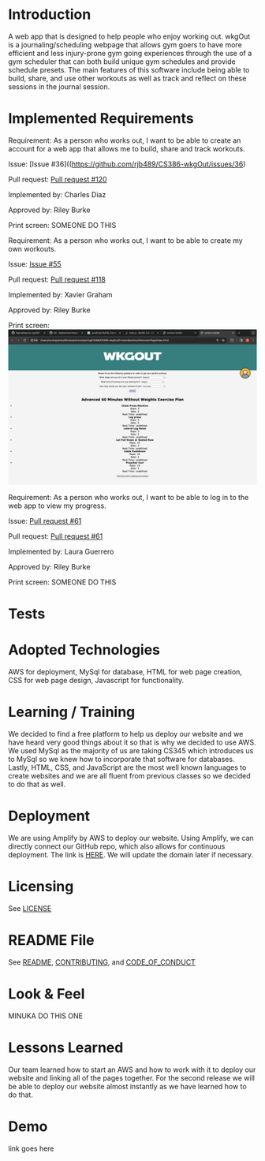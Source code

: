# Introduction
A web app that is designed to help people who enjoy working out. wkgOut is a journaling/scheduling webpage that allows gym goers to have more efficient and less injury-prone gym going experiences through the use of a gym scheduler that can both build unique gym schedules and provide schedule presets. The main features of this software include being able to build, share, and use other workouts as well as track and reflect on these sessions in the journal session.

# Implemented Requirements
Requirement: As a person who works out, I want to be able to create an account for a web app that allows me to build, share and track workouts.

Issue: [Issue #36]((https://github.com/rjb489/CS386-wkgOut/issues/36)

Pull request: [Pull request #120](https://github.com/rjb489/CS386-wkgOut/pull/120)

Implemented by: Charles Diaz

Approved by: Riley Burke

Print screen: SOMEONE DO THIS

Requirement: As a person who works out, I want to be able to create my own workouts.

Issue: [Issue #55](https://github.com/rjb489/CS386-wkgOut/issues/55)

Pull request: [Pull request #118](https://github.com/rjb489/CS386-wkgOut/pull/118)

Implemented by: Xavier Graham

Approved by: Riley Burke

Print screen: ![Alt text](Deliverables/Workoutgenerator_screenshot.png?raw=true "Optional Title")

Requirement: As a person who works out, I want to be able to log in to the web app to view my progress.

Issue: [Pull request #61](https://github.com/rjb489/CS386-wkgOut/pull/61)

Pull request: [Pull request #61](https://github.com/rjb489/CS386-wkgOut/pull/62)

Implemented by: Laura Guerrero

Approved by: Riley Burke

Print screen: SOMEONE DO THIS

# Tests

# Adopted Technologies
AWS for deployment, MySql for database, HTML for web page creation, CSS for web page design, Javascript for functionality.

# Learning / Training
We decided to find a free platform to help us deploy our website and we have heard very good things about it so that is why we decided to use AWS. We used MySql as the majority of us are taking CS345 which introduces us to MySql so we knew how to incorporate that software for databases. Lastly, HTML, CSS, and JavaScript are the most well known languages to create websites and we are all fluent from previous classes so we decided to do that as well.

# Deployment
We are using Amplify by AWS to deploy our website. Using Amplify, we can directly connect our GitHub repo, which also allows for continuous deployment. The link is [HERE](https://main.d3c2e2m3rl6sk8.amplifyapp.com). We will update the domain later if necessary.

# Licensing
See [LICENSE](https://github.com/rjb489/CS386-wkgOut/blob/main/LICENSE)

# README File
See [README](https://github.com/rjb489/CS386-wkgOut/blob/main/README.md), [CONTRIBUTING](https://github.com/rjb489/CS386-wkgOut/blob/main/CONTRIBUTING.md), and [CODE_OF_CONDUCT](https://github.com/rjb489/CS386-wkgOut/blob/main/CODE_OF_CONDUCT.md)

# Look & Feel
MINUKA DO THIS ONE

# Lessons Learned
Our team learned how to start an AWS and how to work with it to deploy our website and linking all of the pages together. For the second release we will be able to deploy our website almost instantly as we have learned how to do that.

# Demo
link goes here
